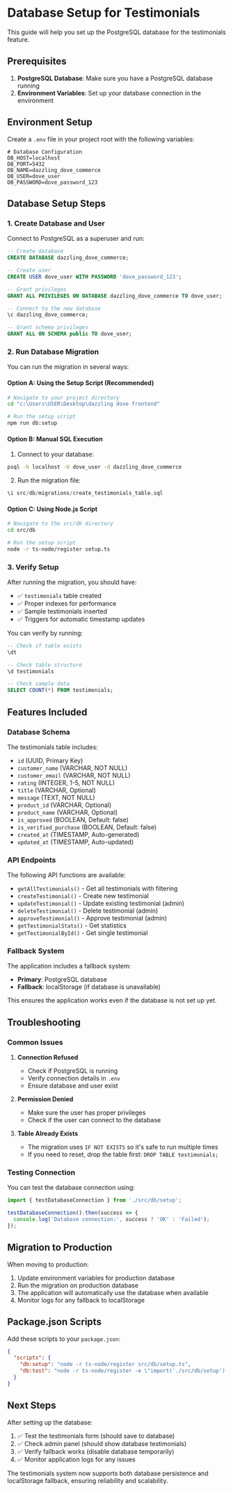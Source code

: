 # Database Setup for Testimonials

This guide will help you set up the PostgreSQL database for the testimonials feature.

## Prerequisites

1. **PostgreSQL Database**: Make sure you have a PostgreSQL database running
2. **Environment Variables**: Set up your database connection in the environment

## Environment Setup

Create a `.env` file in your project root with the following variables:

```env
# Database Configuration
DB_HOST=localhost
DB_PORT=5432
DB_NAME=dazzling_dove_commerce
DB_USER=dove_user
DB_PASSWORD=dove_password_123
```

## Database Setup Steps

### 1. Create Database and User

Connect to PostgreSQL as a superuser and run:

```sql
-- Create database
CREATE DATABASE dazzling_dove_commerce;

-- Create user
CREATE USER dove_user WITH PASSWORD 'dove_password_123';

-- Grant privileges
GRANT ALL PRIVILEGES ON DATABASE dazzling_dove_commerce TO dove_user;

-- Connect to the new database
\c dazzling_dove_commerce;

-- Grant schema privileges
GRANT ALL ON SCHEMA public TO dove_user;
```

### 2. Run Database Migration

You can run the migration in several ways:

#### Option A: Using the Setup Script (Recommended)

```bash
# Navigate to your project directory
cd "c:\Users\USER\Desktop\dazzling dove frontend"

# Run the setup script
npm run db:setup
```

#### Option B: Manual SQL Execution

1. Connect to your database:
```bash
psql -h localhost -U dove_user -d dazzling_dove_commerce
```

2. Run the migration file:
```sql
\i src/db/migrations/create_testimonials_table.sql
```

#### Option C: Using Node.js Script

```bash
# Navigate to the src/db directory
cd src/db

# Run the setup script
node -r ts-node/register setup.ts
```

### 3. Verify Setup

After running the migration, you should have:

- ✅ `testimonials` table created
- ✅ Proper indexes for performance
- ✅ Sample testimonials inserted
- ✅ Triggers for automatic timestamp updates

You can verify by running:

```sql
-- Check if table exists
\dt

-- Check table structure
\d testimonials

-- Check sample data
SELECT COUNT(*) FROM testimonials;
```

## Features Included

### Database Schema

The testimonials table includes:
- `id` (UUID, Primary Key)
- `customer_name` (VARCHAR, NOT NULL)
- `customer_email` (VARCHAR, NOT NULL)
- `rating` (INTEGER, 1-5, NOT NULL)
- `title` (VARCHAR, Optional)
- `message` (TEXT, NOT NULL)
- `product_id` (VARCHAR, Optional)
- `product_name` (VARCHAR, Optional)
- `is_approved` (BOOLEAN, Default: false)
- `is_verified_purchase` (BOOLEAN, Default: false)
- `created_at` (TIMESTAMP, Auto-generated)
- `updated_at` (TIMESTAMP, Auto-updated)

### API Endpoints

The following API functions are available:

- `getAllTestimonials()` - Get all testimonials with filtering
- `createTestimonial()` - Create new testimonial
- `updateTestimonial()` - Update existing testimonial (admin)
- `deleteTestimonial()` - Delete testimonial (admin)
- `approveTestimonial()` - Approve testimonial (admin)
- `getTestimonialStats()` - Get statistics
- `getTestimonialById()` - Get single testimonial

### Fallback System

The application includes a fallback system:
- **Primary**: PostgreSQL database
- **Fallback**: localStorage (if database is unavailable)

This ensures the application works even if the database is not set up yet.

## Troubleshooting

### Common Issues

1. **Connection Refused**
   - Check if PostgreSQL is running
   - Verify connection details in `.env`
   - Ensure database and user exist

2. **Permission Denied**
   - Make sure the user has proper privileges
   - Check if the user can connect to the database

3. **Table Already Exists**
   - The migration uses `IF NOT EXISTS` so it's safe to run multiple times
   - If you need to reset, drop the table first: `DROP TABLE testimonials;`

### Testing Connection

You can test the database connection using:

```javascript
import { testDatabaseConnection } from './src/db/setup';

testDatabaseConnection().then(success => {
  console.log('Database connection:', success ? 'OK' : 'Failed');
});
```

## Migration to Production

When moving to production:

1. Update environment variables for production database
2. Run the migration on production database
3. The application will automatically use the database when available
4. Monitor logs for any fallback to localStorage

## Package.json Scripts

Add these scripts to your `package.json`:

```json
{
  "scripts": {
    "db:setup": "node -r ts-node/register src/db/setup.ts",
    "db:test": "node -r ts-node/register -e \"import('./src/db/setup').then(m => m.testDatabaseConnection())\""
  }
}
```

## Next Steps

After setting up the database:

1. ✅ Test the testimonials form (should save to database)
2. ✅ Check admin panel (should show database testimonials)
3. ✅ Verify fallback works (disable database temporarily)
4. ✅ Monitor application logs for any issues

The testimonials system now supports both database persistence and localStorage fallback, ensuring reliability and scalability.
